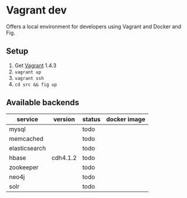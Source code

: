 # Vagrant dev

Offers a local environment for developers using Vagrant and Docker and Fig.

## Setup 

1. Get [Vagrant](http://www.vagrantup.com/downloads.html) 1.4.3
2. `vagrant up`
3. `vagrant ssh`
4. `cd src && fig up`

## Available backends

| service       | version  | status | docker image |
|---------------|----------|--------|--------------|
| mysql         |          | todo   |              |
| memcached     |          | todo   |              |
| elasticsearch |          | todo   |              |
| hbase         | cdh4.1.2 | todo   |              |
| zookeeper     |          | todo   |              |
| neo4j         |          | todo   |              |
| solr          |          | todo   |              |

